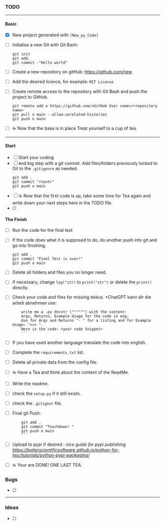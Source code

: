 ### TODO

---

#### Basic
- [x] New project generated with `[New_py_Code]`
- [ ] Initialise a new Git with Git Bash:
    ```Git Bash
    git init
    git add.
    git commit -"Hello world"
    ```
- [ ] Create a new repository on gitHub: https://github.com/new
- [ ] Add the desired licence, for example: `MIT License` 

- [ ] Create remote access to the repository with Git Bash and push the project to GitHub.
    ```Git Bash
    git remote add o https://github.com/<GitHub User name>/<repository name>
    git pull o main --allow-unrelated-histories
    git push o main
    ```
- [ ] ☕ Now that the base is in place Treat yourself to a cup of tea.

---
#### Start

- [ ] Start your coding
- [ ] end big step with a git commit. Add files/folders previously locked to Git to the `.gitignore` as needed. 
    ```Git Bash
    git add .
    git commit "<text>"
    git push o main
    ```
- [ ] ☕ Now that the first code is up, take some time for Tea again and write down your next steps here in the TODO file.
- [ ] 

#### The Finish

- [ ] Run the code for the final test
- [ ] If the code does what it is supposed to do, do another push into git and go into finishing.
    ```Git Bash
    git add .
    git commit "Finel Test is over!"
    git push o main
    ```
- [ ] Delete all folders and files you no longer need.
- [ ] If necessary, change `log("str)` to `print("str")` or delete the `print()` directly.
- [ ] Check your code and files for missing dokus. *ChatGPT kann dir die arbeit abnehmen use: 
    ```ChatGPT promt:
        write me a .py docstr ("""""") with the content: 
        Args, Returns, Example Usage for the code in eng.
        Use for Args and Returns "- " for a listing and for Example Usage: ">>> ".
        Here is the code: <your code Snippet>
        ```
- [ ] If you have used another language translate the code into english.
- [ ] Complete the `requirements.txt` list.
- [ ] Delete all private data from the config file.
- [ ] ☕ Have a Tea and think about the content of the ReadMe.
- [ ] Write the readme.
- [ ] check the `setup.py` if it still exists.
- [ ] check the `.gitignor` file.
- [ ] Final git Push:
    ```Git Bash
        git add .
        git commit "Touchdown! "
        git push o main
        ```
- [ ] Upload to pypi if desired : *nice guide for pypi publishing https://betterscientificsoftware.github.io/python-for-hpc/tutorials/python-pypi-packaging/*

- [ ] ☕ Your are DONE! ONE LAST TEA.

### Bugs

- [ ]

---

### Ideas

- [ ]
